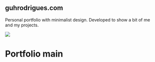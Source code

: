 ## guhrodrigues.com

Personal portfolio with minimalist design. Developed to show a bit of me and my projects.

<a href="https://guhrodrigues.com">
    <img src="./public/portfolio.png" />
</a>

# Portfolio main 
 
